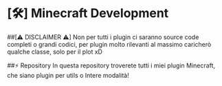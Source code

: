 # [🛠️] Minecraft Development

##[⚠ DISCLAIMER ⚠]
Non per tutti i plugin ci saranno source code completi o grandi codici, per plugin molto rilevanti al massimo caricherò qualche classe, solo per il plot xD

##⚡ Repository
In questa repository troverete tutti i miei plugin Minecraft, che siano plugin per utils o Intere modalità!

